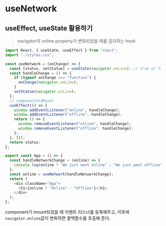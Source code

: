 # useNetwork

## useEffect, useState 활용하기

> navigator의 online property가 변화되었을 때를 감지하는 hook

```javascript
import React, { useState, useEffect } from "react";
import "./styles.css";

const useNetwork = (onChange) => {
  const [status, setStatue] = useState(navigator.onLine); // true or false
  const handleChange = () => {
    if (typeof onChange === "function") {
      onChange(navigator.onLine);
    }
    setStatue(navigator.onLine);
  };
  // componentDidMount
  useEffect(() => {
    window.addEventListener("online", handleChange);
    window.addEventListener("offline", handleChange);
    return () => {
      window.removeEventListener("online", handleChange);
      window.removeEventListener("offline", handleChange);
    };
  }, []);
  return status;
};

export const App = () => {
  const handleNetworkChange = (online) => {
    console.log(online ? "We just went online" : "We just went offline");
  };
  const online = useNetwork(handleNetworkChange);
  return (
    <div className="App">
      <h1>{online ? "Online" : "Offline"}</h1>
    </div>
  );
};
```

component가 mount되었을 때 이벤트 리스너를 등록해주고, 이후에 `navigator.online`값이 변화하면 콜백함수를 호출해 준다.
